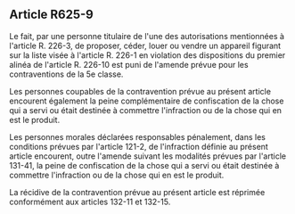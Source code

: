 Article R625-9
----
Le fait, par une personne titulaire de l'une des autorisations mentionnées à
l'article R. 226-3, de proposer, céder, louer ou vendre un appareil figurant sur
la liste visée à l'article R. 226-1 en violation des dispositions du premier
alinéa de l'article R. 226-10 est puni de l'amende prévue pour les
contraventions de la 5e classe.

Les personnes coupables de la contravention prévue au présent article encourent
également la peine complémentaire de confiscation de la chose qui a servi ou
était destinée à commettre l'infraction ou de la chose qui en est le produit.

Les personnes morales déclarées responsables pénalement, dans les conditions
prévues par l'article 121-2, de l'infraction définie au présent article
encourent, outre l'amende suivant les modalités prévues par l'article 131-41, la
peine de confiscation de la chose qui a servi ou était destinée à commettre
l'infraction ou de la chose qui en est le produit.

La récidive de la contravention prévue au présent article est réprimée
conformément aux articles 132-11 et 132-15.
